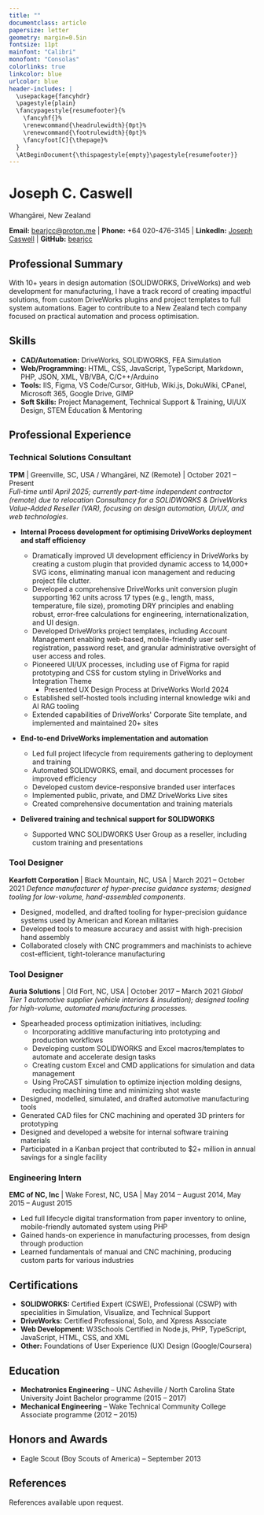 ```yaml
---
title: ""
documentclass: article
papersize: letter
geometry: margin=0.5in
fontsize: 11pt
mainfont: "Calibri"
monofont: "Consolas"
colorlinks: true
linkcolor: blue
urlcolor: blue
header-includes: |
  \usepackage{fancyhdr}
  \pagestyle{plain}
  \fancypagestyle{resumefooter}{%
    \fancyhf{}%
    \renewcommand{\headrulewidth}{0pt}%
    \renewcommand{\footrulewidth}{0pt}%
    \fancyfoot[C]{\thepage}%
  }
  \AtBeginDocument{\thispagestyle{empty}\pagestyle{resumefooter}}
---
```


# Joseph C. Caswell

Whangārei, New Zealand

**Email:** [bearjcc@proton.me](mailto:bearjcc@proton.me) \| **Phone:** +64 020-476-3145 \| **LinkedIn:** [Joseph Caswell](https://www.linkedin.com/in/bearjcc/) \| **GitHub:** [bearjcc](https://github.com/bearjcc)

## Professional Summary

With 10+ years in design automation (SOLIDWORKS, DriveWorks) and web development for manufacturing, I have a track record of creating impactful solutions, from custom DriveWorks plugins and project templates to full system automations. Eager to contribute to a New Zealand tech company focused on practical automation and process optimisation.

## Skills

- **CAD/Automation:** DriveWorks, SOLIDWORKS, FEA Simulation
- **Web/Programming:** HTML, CSS, JavaScript, TypeScript, Markdown, PHP, JSON, XML, VB/VBA, C/C++/Arduino
- **Tools:** IIS, Figma, VS Code/Cursor, GitHub, Wiki.js, DokuWiki, CPanel, Microsoft 365, Google Drive, GIMP
- **Soft Skills:** Project Management, Technical Support & Training, UI/UX Design, STEM Education & Mentoring

## Professional Experience

### Technical Solutions Consultant
**TPM** | Greenville, SC, USA / Whangārei, NZ (Remote) | October 2021 – Present  
*Full-time until April 2025; currently part-time independent contractor (remote) due to relocation*
*Consultancy for a SOLIDWORKS & DriveWorks Value-Added Reseller (VAR), focusing on design automation, UI/UX, and web technologies.*

- **Internal Process development for optimising DriveWorks deployment and staff efficiency**
    - Dramatically improved UI development efficiency in DriveWorks by creating a custom plugin that provided dynamic access to 14,000+ SVG icons, eliminating manual icon management and reducing project file clutter.
    - Developed a comprehensive DriveWorks unit conversion plugin supporting 162 units across 17 types (e.g., length, mass, temperature, file size), promoting DRY principles and enabling robust, error-free calculations for engineering, internationalization, and UI design.
    - Developed DriveWorks project templates, including Account Management enabling web-based, mobile-friendly user self-registration, password reset, and granular administrative oversight of user access and roles.
    - Pioneered UI/UX processes, including use of Figma for rapid prototyping and CSS for custom styling in DriveWorks and Integration Theme
        - Presented UX Design Process at DriveWorks World 2024
    - Established self-hosted tools including internal knowledge wiki and AI RAG tooling
    - Extended capabilities of DriveWorks' Corporate Site template, and implemented and maintained 20+ sites

- **End-to-end DriveWorks implementation and automation**
    - Led full project lifecycle from requirements gathering to deployment and training
    - Automated SOLIDWORKS, email, and document processes for improved efficiency
    - Developed custom device-responsive branded user interfaces
    - Implemented public, private, and DMZ DriveWorks Live sites
    - Created comprehensive documentation and training materials

- **Delivered training and technical support for SOLIDWORKS**
    - Supported WNC SOLIDWORKS User Group as a reseller, including custom training and presentations

### Tool Designer
**Kearfott Corporation** | Black Mountain, NC, USA | March 2021 – October 2021
*Defence manufacturer of hyper-precise guidance systems; designed tooling for low-volume, hand-assembled components.*

- Designed, modelled, and drafted tooling for hyper-precision guidance systems used by American and Korean militaries
- Developed tools to measure accuracy and assist with high-precision hand assembly
- Collaborated closely with CNC programmers and machinists to achieve cost-efficient, tight-tolerance manufacturing

### Tool Designer
**Auria Solutions** | Old Fort, NC, USA | October 2017 – March 2021
*Global Tier 1 automotive supplier (vehicle interiors & insulation); designed tooling for high-volume, automated manufacturing processes.*

- Spearheaded process optimization initiatives, including:
    - Incorporating additive manufacturing into prototyping and production workflows
    - Developing custom SOLIDWORKS and Excel macros/templates to automate and accelerate design tasks
    - Creating custom Excel and CMD applications for simulation and data management
    - Using ProCAST simulation to optimize injection molding designs, reducing machining time and minimizing shot waste
- Designed, modelled, simulated, and drafted automotive manufacturing tools
- Generated CAD files for CNC machining and operated 3D printers for prototyping
- Designed and developed a website for internal software training materials
- Participated in a Kanban project that contributed to $2+ million in annual savings for a single facility

### Engineering Intern  
**EMC of NC, Inc** | Wake Forest, NC, USA | May 2014 – August 2014, May 2015 – August 2015

- Led full lifecycle digital transformation from paper inventory to online, mobile-friendly automated system using PHP
- Gained hands-on experience in manufacturing processes, from design through production
- Learned fundamentals of manual and CNC machining, producing custom parts for various industries

## Certifications

- **SOLIDWORKS:** Certified Expert (CSWE), Professional (CSWP) with specialities in Simulation, Visualize, and Technical Support
- **DriveWorks:** Certified Professional, Solo, and Xpress Associate
- **Web Development:** W3Schools Certified in Node.js, PHP, TypeScript, JavaScript, HTML, CSS, and XML
- **Other:** Foundations of User Experience (UX) Design (Google/Coursera)

## Education
- **Mechatronics Engineering** – UNC Asheville / North Carolina State University Joint Bachelor programme (2015 – 2017)
- **Mechanical Engineering** – Wake Technical Community College Associate programme (2012 – 2015)

## Honors and Awards

- Eagle Scout (Boy Scouts of America) – September 2013

## References

References available upon request. 